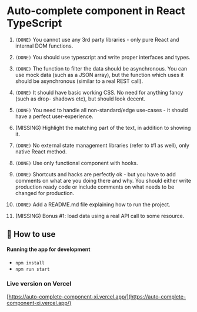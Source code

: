 # Auto-complete component in React TypeScript

1. `(DONE)` You cannot use any 3rd party libraries - only pure React and internal DOM functions.

2. `(DONE)` You should use typescript and write proper interfaces and types.

3. `(DONE)` The function to filter the data should be asynchronous. You can use mock data (such as a JSON array), but the function which uses it should be asynchronous (similar to a real REST call).

4. `(DONE)` It should have basic working CSS. No need for anything fancy (such as drop- shadows etc), but should look decent.

5. `(DONE)` You need to handle all non-standard/edge use-cases - it should have a perfect user-experience.

6. (MISSING) Highlight the matching part of the text, in addition to showing it.

7. `(DONE)` No external state management libraries (refer to #1 as well), only native React method.

8. `(DONE)` Use only functional component with hooks.

9. `(DONE)` Shortcuts and hacks are perfectly ok - but you have to add comments on what are you doing there and why. You should either write production ready code or include comments on what needs to be changed for production.

10. `(DONE)` Add a README.md file explaining how to run the project.

11. (MISSING) Bonus #1: load data using a real API call to some resource.

## 🚀 How to use

#### Running the app for development

- `npm install`
- `npm run start`

### Live version on Vercel

[https://auto-complete-component-xi.vercel.app/](https://auto-complete-component-xi.vercel.app/)
